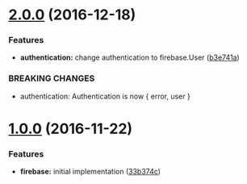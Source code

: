 <a name="2.0.0"></a>
# [2.0.0](https:///github.com/motorcyclejs/firebase/compare/v1.0.0...v2.0.0) (2016-12-18)


### Features

* **authentication:** change authentication to firebase.User ([b3e741a](https:///github.com/motorcyclejs/firebase/commits/b3e741a))


### BREAKING CHANGES

* authentication: Authentication is now { error, user }



<a name="1.0.0"></a>
# [1.0.0](https:///github.com/motorcyclejs/firebase/compare/33b374c...v1.0.0) (2016-11-22)


### Features

* **firebase:** initial implementation ([33b374c](https:///github.com/motorcyclejs/firebase/commits/33b374c))




